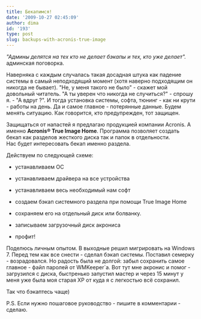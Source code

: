 ```yaml
---
title: Бекапимся!
date: '2009-10-27 02:45:09'
author: dima
id: '193'
type: post
slug: backups-with-acronis-true-image
---
```


_"Админы делятся на тех кто не делает бэкапы и тех, кто уже делает"._  
админская поговорка.

  
Наверняка с каждым случалась такая досадная штука как падение системы в самый неподходящий момент (хотя наверно подходящим он никогда не бывает). "Не, у меня такого не было" - скажет мой довольный читатель. "А ты уверен что никогда не случиться?" - спрошу я. - "А вдруг ?". И тогда установка системы, софта, тюнинг - как ни крути - работы на день. Да и самое главное - потерянные данные. Будем менять ситуацию. Как говорится, кто предупрежден, тот защищен.  
  
Защищаться от напастей я предлагаю продукцией компании Acronis. А именно **Acronis® True Image Home**. Программа позволяет создать бекап как разделов жесткого диска так и папок в отдельности.  
Нас будет интересовать бекап именно раздела.  
  
Действуем по следующей схеме:  

  
*   устанавливаем ОС
  
*   устанавливаем драйвера на все устройства
  
*   устанавливаем весь необходимый нам софт
  
*   создаем бэкап системного раздела при помощи True Image Home
  
*   сохраняем его на отдельный диск или болванку.
  
*   записываем загрузочный диск акрониса
  
*   профит!
  

  
Поделюсь личным опытом. В выходные решил мигрировать на Windows 7. Перед тем как все снести - сделал бэкап системы. Поставил семерку - возрадовался. Но радость была не долгой: забыл сохранить самое главное - файл паролей от WMKeeper\`a. Вот тут мне акронис и помог - загрузился с диска, быстренько запустил мастер и через 15 минут у меня уже была моя старая ХР от куда я с легкостью всё сохранил.  
  
Так что бэкаптесь чаще)  
  
P.S. Если нужно пошаговое руководство - пишите в комментарии - сделаю.